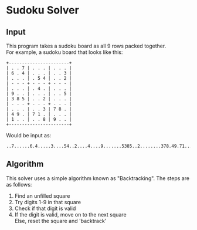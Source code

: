 # Sudoku Solver

## Input

This program takes a sudoku board as all 9 rows packed together.  
For example, a sudoku board that looks like this:

```
+-----------------------+
| . . 7 | . . . | . . . |
| 6 . 4 | . . . | . . 3 |
| . . . | . 5 4 | . . 2 |
| - - - + - - - + - - - |
| . . . | . 4 . | . . . |
| 9 . . | . . . | . . 5 |
| 3 8 5 | . . 2 | . . . |
| - - - + - - - + - - - |
| . . . | . . 3 | 7 8 . |
| 4 9 . | 7 1 . | . . . |
| 1 . . | . . 8 | 9 . . |
+-----------------------+
```

Would be input as:

```
..7......6.4.....3....54..2....4....9.......5385..2........378.49.71....1....89..
```

## Algorithm

This solver uses a simple algorithm known as "Backtracking". The steps are as follows:

1. Find an unfilled square
2. Try digits 1-9 in that square
3. Check if that digit is valid
4. If the digit is valid, move on to the next square  
   Else, reset the square and 'backtrack'
